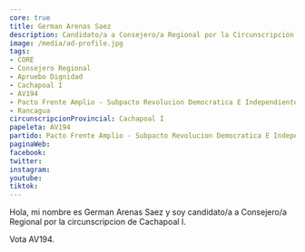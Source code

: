 ```yaml
---
core: true
title: German Arenas Saez
description: Candidato/a a Consejero/a Regional por la Circunscripción de Cachapoal I
image: /media/ad-profile.jpg
tags:
- CORE
- Consejero Regional
- Apruebo Dignidad
- Cachapoal I
- AV194
- Pacto Frente Amplio - Subpacto Revolucion Democratica E Independientes - Revolucion Democratica
- Rancagua
circunscripcionProvincial: Cachapoal I
papeleta: AV194
partido: Pacto Frente Amplio - Subpacto Revolucion Democratica E Independientes - Revolucion Democratica
paginaWeb:
facebook:
twitter:
instagram:
youtube:
tiktok:
---
```

Hola, mi nombre es German Arenas Saez y soy candidato/a a Consejero/a Regional por la circunscripcion de Cachapoal I.

Vota AV194.